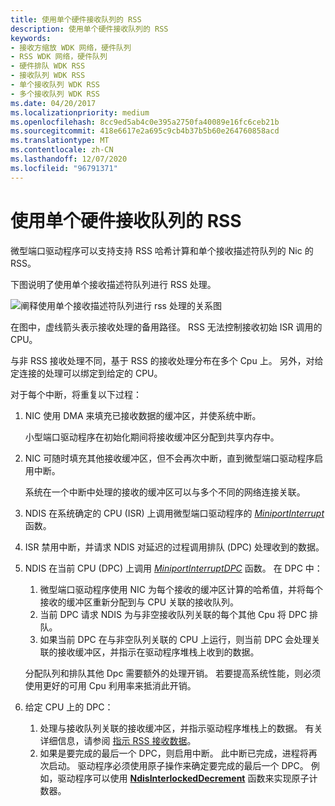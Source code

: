 ```yaml
---
title: 使用单个硬件接收队列的 RSS
description: 使用单个硬件接收队列的 RSS
keywords:
- 接收方缩放 WDK 网络，硬件队列
- RSS WDK 网络，硬件队列
- 硬件排队 WDK RSS
- 接收队列 WDK RSS
- 单个接收队列 WDK RSS
- 多个接收队列 WDK RSS
ms.date: 04/20/2017
ms.localizationpriority: medium
ms.openlocfilehash: 8cc9ed5ab4c0e395a2750fa40089e16fc6ceb21b
ms.sourcegitcommit: 418e6617e2a695c9cb4b37b5b60e264760858acd
ms.translationtype: MT
ms.contentlocale: zh-CN
ms.lasthandoff: 12/07/2020
ms.locfileid: "96791371"
---
```

# <a name="rss-with-a-single-hardware-receive-queue"></a>使用单个硬件接收队列的 RSS





微型端口驱动程序可以支持支持 RSS 哈希计算和单个接收描述符队列的 Nic 的 RSS。

下图说明了使用单个接收描述符队列进行 RSS 处理。

![阐释使用单个接收描述符队列进行 rss 处理的关系图](images/rssswstack.png)

在图中，虚线箭头表示接收处理的备用路径。 RSS 无法控制接收初始 ISR 调用的 CPU。

与非 RSS 接收处理不同，基于 RSS 的接收处理分布在多个 Cpu 上。 另外，对给定连接的处理可以绑定到给定的 CPU。

对于每个中断，将重复以下过程：

1.  NIC 使用 DMA 来填充已接收数据的缓冲区，并使系统中断。

    小型端口驱动程序在初始化期间将接收缓冲区分配到共享内存中。

2.  NIC 可随时填充其他接收缓冲区，但不会再次中断，直到微型端口驱动程序启用中断。

    系统在一个中断中处理的接收的缓冲区可以与多个不同的网络连接关联。

3.  NDIS 在系统确定的 CPU (ISR) 上调用微型端口驱动程序的 [*MiniportInterrupt*](/windows-hardware/drivers/ddi/ndis/nc-ndis-miniport_isr) 函数。

4.  ISR 禁用中断，并请求 NDIS 对延迟的过程调用排队 (DPC) 处理收到的数据。

5.  NDIS 在当前 CPU (DPC) 上调用 [*MiniportInterruptDPC*](/windows-hardware/drivers/ddi/ndis/nc-ndis-miniport_interrupt_dpc) 函数。 在 DPC 中：

    1.  微型端口驱动程序使用 NIC 为每个接收的缓冲区计算的哈希值，并将每个接收的缓冲区重新分配到与 CPU 关联的接收队列。
    2.  当前 DPC 请求 NDIS 为与非空接收队列关联的每个其他 Cpu 将 DPC 排队。
    3.  如果当前 DPC 在与非空队列关联的 CPU 上运行，则当前 DPC 会处理关联的接收缓冲区，并指示在驱动程序堆栈上收到的数据。

    分配队列和排队其他 Dpc 需要额外的处理开销。 若要提高系统性能，则必须使用更好的可用 Cpu 利用率来抵消此开销。

6.  给定 CPU 上的 DPC：
    1.  处理与接收队列关联的接收缓冲区，并指示驱动程序堆栈上的数据。 有关详细信息，请参阅 [指示 RSS 接收数据](indicating-rss-receive-data.md)。
    2.  如果是要完成的最后一个 DPC，则启用中断。 此中断已完成，进程将再次启动。 驱动程序必须使用原子操作来确定要完成的最后一个 DPC。 例如，驱动程序可以使用 [**NdisInterlockedDecrement**](/windows-hardware/drivers/ddi/ndis/nf-ndis-ndisinterlockeddecrement) 函数来实现原子计数器。

 

